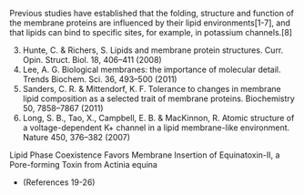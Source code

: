 Previous studies have established that the folding, structure and function of the membrane proteins are influenced by their lipid environments[1-7], and
that lipids can bind to specific sites, for example, in potassium channels.[8]

3. Hunte, C. & Richers, S. Lipids and membrane protein structures. Curr. Opin. Struct. Biol. 18, 406–411 (2008)
4. Lee, A. G. Biological membranes: the importance of molecular detail. Trends Biochem. Sci. 36, 493–500 (2011) 
5. Sanders, C. R. & Mittendorf, K. F. Tolerance to changes in membrane lipid composition as a selected trait of membrane proteins. Biochemistry 50, 7858–7867 (2011) 
8. Long, S. B., Tao, X., Campbell, E. B. & MacKinnon, R. Atomic structure of a voltage-dependent K+ channel in a lipid membrane-like environment. Nature 450, 376–382 (2007) 

Lipid Phase Coexistence Favors Membrane Insertion of Equinatoxin-II, a Pore-forming Toxin from Actinia equina

* (References 19-26)
